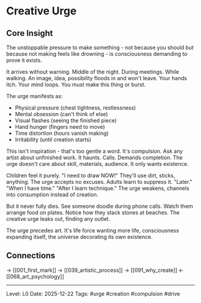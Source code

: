 # Creative Urge

## Core Insight
The unstoppable pressure to make something - not because you should but because not making feels like drowning - is consciousness demanding to prove it exists.

It arrives without warning. Middle of the night. During meetings. While walking. An image, idea, possibility floods in and won't leave. Your hands itch. Your mind loops. You must make this thing or burst.

The urge manifests as:
- Physical pressure (chest tightness, restlessness)
- Mental obsession (can't think of else)
- Visual flashes (seeing the finished piece)
- Hand hunger (fingers need to move)
- Time distortion (hours vanish making)
- Irritability (until creation starts)

This isn't inspiration - that's too gentle a word. It's compulsion. Ask any artist about unfinished work. It haunts. Calls. Demands completion. The urge doesn't care about skill, materials, audience. It only wants existence.

Children feel it purely. "I need to draw NOW!" They'll use dirt, sticks, anything. The urge accepts no excuses. Adults learn to suppress it. "Later." "When I have time." "After I learn technique." The urge weakens, channels into consumption instead of creation.

But it never fully dies. See someone doodle during phone calls. Watch them arrange food on plates. Notice how they stack stones at beaches. The creative urge leaks out, finding any outlet.

The urge precedes art. It's life force wanting more life, consciousness expanding itself, the universe decorating its own existence.

## Connections
→ [[001_first_mark]]
→ [[039_artistic_process]]
→ [[091_why_create]]
← [[068_art_psychology]]

---
Level: L0
Date: 2025-12-22
Tags: #urge #creation #compulsion #drive